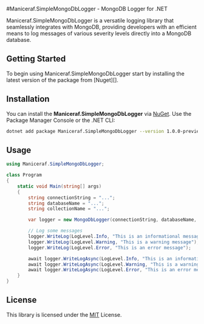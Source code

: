 #Maniceraf.SimpleMongoDbLogger - MongoDB Logger for .NET

Maniceraf.SimpleMongoDbLogger is a versatile logging library that seamlessly integrates with MongoDB, providing developers with an efficient means to log messages of various severity levels directly into a MongoDB database.

## Getting Started

To begin using Maniceraf.SimpleMongoDbLogger start by installing the latest version of the package from [Nuget][].

## Installation

You can install the **Maniceraf.SimpleMongoDbLogger** via [NuGet](). Use the Package Manager Console or the .NET CLI:

```bash
dotnet add package Maniceraf.SimpleMongoDbLogger --version 1.0.0-preview-1
```

## Usage
```csharp
using Maniceraf.SimpleMongoDbLogger;

class Program
{
    static void Main(string[] args)
    {
        string connectionString = "...";
        string databaseName = "...";
        string collectionName = "...";

        var logger = new MongoDbLogger(connectionString, databaseName, collectionName);

        // Log some messages
        logger.WriteLog(LogLevel.Info, "This is an informational message");
        logger.WriteLog(LogLevel.Warning, "This is a warning message");
        logger.WriteLog(LogLevel.Error, "This is an error message");

        await logger.WriteLogAsync(LogLevel.Info, "This is an informational message");
        await logger.WriteLogAsync(LogLevel.Warning, "This is a warning message");
        await logger.WriteLogAsync(LogLevel.Error, "This is an error message");
    }
}
```

## License

This library is licensed under the [MIT](https://github.com/Maniceraf/Maniceraf.SimpleMongoDbLogger/blob/master/LICENSE.txt) License.